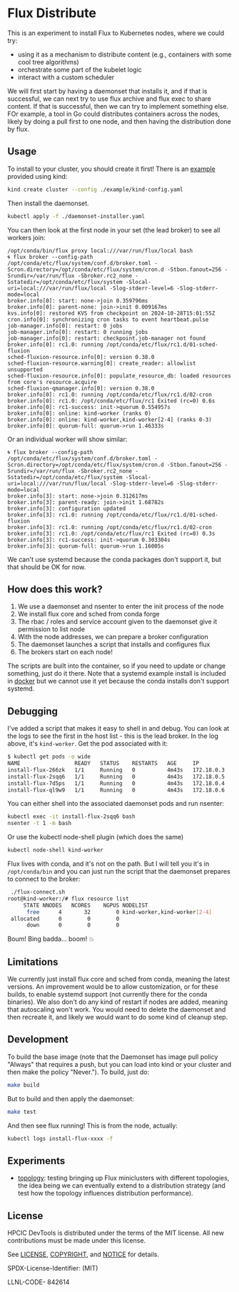 # Flux Distribute

This is an experiment to install Flux to Kubernetes nodes, where we could try:

- using it as a mechanism to distribute content (e.g., containers with some cool tree algorithms)
- orchestrate some part of the kubelet logic
- interact with a custom scheduler

We will first start by having a daemonset that installs it, and if that is successful, we can next try to use flux archive and flux exec to share content. If that is successful, then we can try to implement something else. FOr example, a tool in Go could distributes containers across the nodes, likely by doing a pull first to one node, and then having the distribution done by flux.

## Usage

To install to your cluster, you should create it first! There is an [example](example) provided using kind:

```bash
kind create cluster --config ./example/kind-config.yaml
```

Then install the daemonset. 

```bash
kubectl apply -f ./daemonset-installer.yaml
```

You can then look at the first node in your set (the lead broker) to see all workers join:

```console
/opt/conda/bin/flux proxy local:///var/run/flux/local bash
🌀 flux broker --config-path /opt/conda/etc/flux/system/conf.d/broker.toml -Scron.directory=/opt/conda/etc/flux/system/cron.d -Stbon.fanout=256 -Srundir=/var/run/flux -Sbroker.rc2_none -Sstatedir=/opt/conda/etc/flux/system -Slocal-uri=local:///var/run/flux/local -Slog-stderr-level=6 -Slog-stderr-mode=local
broker.info[0]: start: none->join 0.359796ms
broker.info[0]: parent-none: join->init 0.009167ms
kvs.info[0]: restored KVS from checkpoint on 2024-10-28T15:01:55Z
cron.info[0]: synchronizing cron tasks to event heartbeat.pulse
job-manager.info[0]: restart: 0 jobs
job-manager.info[0]: restart: 0 running jobs
job-manager.info[0]: restart: checkpoint.job-manager not found
broker.info[0]: rc1.0: running /opt/conda/etc/flux/rc1.d/01-sched-fluxion
sched-fluxion-resource.info[0]: version 0.38.0
sched-fluxion-resource.warning[0]: create_reader: allowlist unsupported
sched-fluxion-resource.info[0]: populate_resource_db: loaded resources from core's resource.acquire
sched-fluxion-qmanager.info[0]: version 0.38.0
broker.info[0]: rc1.0: running /opt/conda/etc/flux/rc1.d/02-cron
broker.info[0]: rc1.0: /opt/conda/etc/flux/rc1 Exited (rc=0) 0.6s
broker.info[0]: rc1-success: init->quorum 0.554957s
broker.info[0]: online: kind-worker (ranks 0)
broker.info[0]: online: kind-worker,kind-worker[2-4] (ranks 0-3)
broker.info[0]: quorum-full: quorum->run 1.46333s
```

Or an individual worker will show similar:

```console
🌀 flux broker --config-path /opt/conda/etc/flux/system/conf.d/broker.toml -Scron.directory=/opt/conda/etc/flux/system/cron.d -Stbon.fanout=256 -Srundir=/var/run/flux -Sbroker.rc2_none -Sstatedir=/opt/conda/etc/flux/system -Slocal-uri=local:///var/run/flux/local -Slog-stderr-level=6 -Slog-stderr-mode=local
broker.info[3]: start: none->join 0.312617ms
broker.info[3]: parent-ready: join->init 1.68782s
broker.info[3]: configuration updated
broker.info[3]: rc1.0: running /opt/conda/etc/flux/rc1.d/01-sched-fluxion
broker.info[3]: rc1.0: running /opt/conda/etc/flux/rc1.d/02-cron
broker.info[3]: rc1.0: /opt/conda/etc/flux/rc1 Exited (rc=0) 0.3s
broker.info[3]: rc1-success: init->quorum 0.303304s
broker.info[3]: quorum-full: quorum->run 1.16005s
```

We can't use systemd because the conda packages don't support it, but that should be OK for now.

## How does this work?

1. We use a daemonset and nsenter to enter the init process of the node
2. We install flux core and sched from conda forge
3. The rbac / roles and service account given to the daemonset give it permission to list node
4. With the node addresses, we can prepare a broker configuration
5. The daemonset launches a script that installs and configures flux
6. The brokers start on each node!

The scripts are built into the container, so if you need to update or change something, just do it there.
Note that a systemd example install is included in [docker](docker) but we cannot use it yet because the conda installs don't support systemd.


## Debugging

I've added a script that makes it easy to shell in and debug. You can look at the logs to see the first in the host list - this is the lead broker. In the log above, it's `kind-worker`. Get the pod associated with it:

```bash
$ kubectl get pods -o wide
NAME                 READY   STATUS    RESTARTS   AGE     IP           NODE           NOMINATED NODE   READINESS GATES
install-flux-266zk   1/1     Running   0          4m43s   172.18.0.3   kind-worker4   <none>           <none>
install-flux-2sqq6   1/1     Running   0          4m43s   172.18.0.5   kind-worker    <none>           <none>
install-flux-7d5ps   1/1     Running   0          4m43s   172.18.0.4   kind-worker2   <none>           <none>
install-flux-ql9w9   1/1     Running   0          4m43s   172.18.0.6   kind-worker3   <none>           <none>
```

You can either shell into the associated daemonset pods and run nsenter:

```bash
kubectl exec -it install-flux-2sqq6 bash
nsenter -t 1 -m bash
```

Or use the kubectl node-shell plugin (which does the same)

```bash
kubectl node-shell kind-worker
```

Flux lives with conda, and it's not on the path. But I will tell you it's in `/opt/conda/bin` and you can just run the script that the daemonset prepares to connect to the broker:

```bash
 ./flux-connect.sh 
root@kind-worker:/# flux resource list
     STATE NNODES   NCORES    NGPUS NODELIST
      free      4       32        0 kind-worker,kind-worker[2-4]
 allocated      0        0        0 
      down      0        0        0 
```

Boum! Bing badda... boom! 💥

## Limitations

We currently just install flux core and sched from conda, meaning the latest versions. An improvement would be to allow customization, or for these builds, to enable systemd support (not currently there for the conda binaries). We also don't do any kind of restart if nodes are added, meaning that autoscaling won't work. You would need to delete the daemonset and then recreate it, and likely we would want to do some kind of cleanup step.

## Development

To build the base image (note that the Daemonset has image pull policy "Always" that requires a push, but you can load into kind or your cluster and then make the policy "Never."). To build, just do:

```bash
make build
```

But to build and then apply the daemonset:

```bash
make test
```

And then see flux running! This is from the node, actually:

```bash
kubectl logs install-flux-xxxx -f
```

## Experiments

 - [topology](topology): testing bringing up Flux miniclusters with different topologies, the idea being we can eventually extend to a distribution strategy (and test how the topology influences distribution performance).


## License

HPCIC DevTools is distributed under the terms of the MIT license.
All new contributions must be made under this license.

See [LICENSE](https://github.com/converged-computing/cloud-select/blob/main/LICENSE),
[COPYRIGHT](https://github.com/converged-computing/cloud-select/blob/main/COPYRIGHT), and
[NOTICE](https://github.com/converged-computing/cloud-select/blob/main/NOTICE) for details.

SPDX-License-Identifier: (MIT)

LLNL-CODE- 842614
